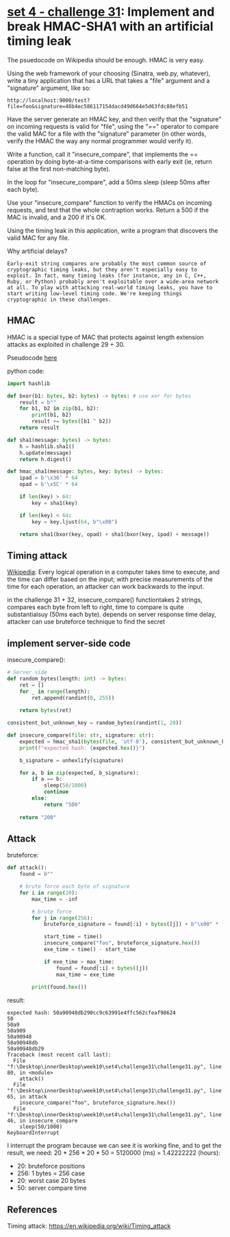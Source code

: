 # **[set 4 - challenge 31](https://cryptopals.com/sets/4/challenges/31): Implement and break HMAC-SHA1 with an artificial timing leak**

The psuedocode on Wikipedia should be enough. HMAC is very easy.

Using the web framework of your choosing (Sinatra, web.py, whatever), write a tiny application that has a URL that takes a "file" argument and a "signature" argument, like so:

```url
http://localhost:9000/test?file=foo&signature=46b4ec586117154dacd49d664e5d63fdc88efb51
```

Have the server generate an HMAC key, and then verify that the "signature" on incoming requests is valid for "file", using the "==" operator to compare the valid MAC for a file with the "signature" parameter (in other words, verify the HMAC the way any normal programmer would verify it).

Write a function, call it "insecure_compare", that implements the == operation by doing byte-at-a-time comparisons with early exit (ie, return false at the first non-matching byte).

In the loop for "insecure_compare", add a 50ms sleep (sleep 50ms after each byte).

Use your "insecure_compare" function to verify the HMACs on incoming requests, and test that the whole contraption works. Return a 500 if the MAC is invalid, and a 200 if it's OK.

Using the timing leak in this application, write a program that discovers the valid MAC for any file.

Why artificial delays?

```text
Early-exit string compares are probably the most common source of cryptographic timing leaks, but they aren't especially easy to exploit. In fact, many timing leaks (for instance, any in C, C++, Ruby, or Python) probably aren't exploitable over a wide-area network at all. To play with attacking real-world timing leaks, you have to start writing low-level timing code. We're keeping things cryptographic in these challenges.
```

## HMAC

HMAC is a special type of MAC that protects against length extension attacks as exploited in challenge 29 + 30.

Pseudocode [here](https://en.wikipedia.org/wiki/HMAC#Implementation)

python code:

```python
import hashlib

def bxor(b1: bytes, b2: bytes) -> bytes: # use xor for bytes
    result = b""
    for b1, b2 in zip(b1, b2):
        print(b1, b2)
        result += bytes([b1 ^ b2])
    return result

def sha1(message: bytes) -> bytes:
    h = hashlib.sha1()
    h.update(message)
    return h.digest()

def hmac_sha1(message: bytes, key: bytes) -> bytes:
    ipad = b'\x36' * 64
    opad = b'\x5C' * 64

    if len(key) > 64:
        key = sha1(key)

    if len(key) < 64:
        key = key.ljust(64, b"\x00")

    return sha1(bxor(key, opad) + sha1(bxor(key, ipad) + message))
```

## Timing attack

[Wikipedia](https://en.wikipedia.org/wiki/Timing_attack): Every logical operation in a computer takes time to execute, and the time can differ based on the input; with precise measurements of the time for each operation, an attacker can work backwards to the input.

in the challenge 31 + 32, insecure_compare() functiontakes 2 strings, compares each byte from left to right, time to compare is quite substantialsuy (50ms each byte). depends on server response time delay, attacker can use bruteforce technique to find the secret

## implement server-side code

insecure_compare():

```python
# Server side
def random_bytes(length: int) -> bytes:
    ret = []
    for _ in range(length):
        ret.append(randint(0, 255))
    
    return bytes(ret)

consistent_but_unknown_key = random_bytes(randint(1, 20))

def insecure_compare(file: str, signature: str):
    expected = hmac_sha1(bytes(file, 'utf-8'), consistent_but_unknown_key)
    print(f"expected hash: {expected.hex()}")

    b_signature = unhexlify(signature)

    for a, b in zip(expected, b_signature):
        if a == b:
            sleep(50/1000)
            continue
        else:
            return "500"
    
    return "200"
```

## Attack

bruteforce:

```python
def attack():
    found = b""

    # brute force each byte of signature
    for i in range(20):
        max_time = -inf

        # brute force
        for j in range(256):
            bruteforce_signature = found[:i] + bytes([j]) + b"\x00" * (20 - i - 1)

            start_time = time()
            insecure_compare("foo", bruteforce_signature.hex())
            exe_time = time() - start_time

            if exe_time > max_time:
                found = found[:i] + bytes([j])
                max_time = exe_time
        
        print(found.hex())
```

result:

```text
expected hash: 50a90948db290cc9c63991e4ffc562cfeaf98624
50
50a9
50a909
50a90948
50a90948db
50a90948db29
Traceback (most recent call last):
  File "f:\Desktop\innerDesktop\week10\set4\challenge31\challenge31.py", line 80, in <module>
    attack()
  File "f:\Desktop\innerDesktop\week10\set4\challenge31\challenge31.py", line 65, in attack
    insecure_compare("foo", bruteforce_signature.hex())
  File "f:\Desktop\innerDesktop\week10\set4\challenge31\challenge31.py", line 46, in insecure_compare
    sleep(50/1000)
KeyboardInterrupt
```

I interrupt the program because we can see it is working fine, and to get the result, we need: 20 \* 256 \* 20 \* 50 = 5120000 (ms) = 1.42222222 (hours):

- 20: bruteforce positions
- 256: 1 bytes = 256 case
- 20: worst case 20 bytes
- 50: server compare time

## References

Timing attack: <https://en.wikipedia.org/wiki/Timing_attack>
